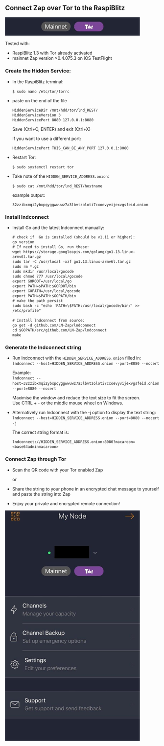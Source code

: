 ## Connect Zap over Tor to the RaspiBlitz

<p align="left">
  <img width="440" src="images/zap_on_tor_logo.jpg">
</p>

Tested with:
* RaspiBlitz 1.3 with Tor already activated
* mainnet Zap version >0.4.075.3 on iOS TestFlight

### Create the Hidden Service:
* In the RaspiBlitz terminal:  

    `$ sudo nano /etc/tor/torrc`

* paste on the end of the file
    ```
    HiddenServiceDir /mnt/hdd/tor/lnd_REST/
    HiddenServiceVersion 3
    HiddenServicePort 8080 127.0.0.1:8080
    ```

    Save (Ctrl+O, ENTER) and exit (Ctrl+X)

    If you want to use a different port:
    ```
    HiddenServicePort THIS_CAN_BE_ANY_PORT 127.0.0.1:8080
    ```

* Restart Tor:  

    `$ sudo systemctl restart tor`
    
* Take note of the `HIDDEN_SERVICE_ADDRESS.onion`:

    `$ sudo cat /mnt/hdd/tor/lnd_REST/hostname`
    
    example output:
    ```
    32zzibxmqi2ybxpqyggwwuwz7a3lbvtzoloti7cxoevyvijexvgsfeid.onion
    ```

### Install lndconnect

* Install Go and the latest lndconnect manually:

    ```
    # check if  Go is installed (should be v1.11 or higher):  
    go version 
    # If need to install Go, run these:
    wget https://storage.googleapis.com/golang/go1.13.linux-armv6l.tar.gz
    sudo tar -C /usr/local -xzf go1.13.linux-armv6l.tar.gz
    sudo rm *.gz
    sudo mkdir /usr/local/gocode
    sudo chmod 777 /usr/local/gocode
    export GOROOT=/usr/local/go
    export PATH=$PATH:$GOROOT/bin
    export GOPATH=/usr/local/gocode
    export PATH=$PATH:$GOPATH/bin
    # make the path persist
    sudo bash -c "echo 'PATH=\$PATH:/usr/local/gocode/bin/' >> /etc/profile"

    # Install lndconnect from source:
    go get -d github.com/LN-Zap/lndconnect
    cd $GOPATH/src/github.com/LN-Zap/lndconnect
    make
    ```

### Generate the lndconnect string
* Run lndconnect with the `HIDDEN_SERVICE_ADDRESS.onion` filled in:  
`lndconnect --host=HIDDEN_SERVICE_ADDRESS.onion --port=8080 --nocert`
  
  Example:  
  `lndconnect --host=32zzibxmqi2ybxpqyggwwuwz7a3lbvtzoloti7cxoevyvijexvgsfeid.onion --port=8080 --nocert`

    
    Maximise the window and reduce the text size to fit the screen.   
    Use CTRL + - or the middle mouse wheel on Windows.


* Alternatively run lndconnect with the -j option to display the text string:  
`lndconnect --host=HIDDEN_SERVICE_ADDRESS.onion --port=8080 --nocert -j`

    The correct string format is:
    ```
    lndconnect://HIDDEN_SERVICE_ADDRESS.onion:8080?macaroon=<base64adminmacaroon>
    ```

### Connect Zap through Tor
* Scan the QR code with your Tor enabled Zap  

    or

* Share the string to your phone in an encrypted chat message to yourself and paste the string into Zap 

* Enjoy your private and encrypted remote connection!

<p align="left">
  <img width="440" src="images/zap_on_tor.jpg">
</p>
